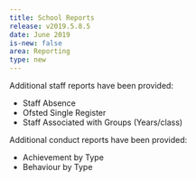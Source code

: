 ```yaml
---
title: School Reports
release: v2019.5.8.5
date: June 2019
is-new: false
area: Reporting
type: new
---
```


Additional staff reports have been provided:

* Staff Absence
* Ofsted Single Register
* Staff Associated with Groups (Years/class)

Additional conduct reports have been provided:

* Achievement by Type
* Behaviour by Type
